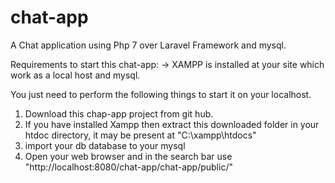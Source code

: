 # chat-app
A Chat application using Php 7 over Laravel Framework and mysql.

Requirements to start this chat-app:
-> XAMPP is installed at your site which work as a local host and mysql.


You just need to perform the following things to start it on your localhost.

1. Download this chap-app project from git hub.
2. If you have installed Xampp then extract this downloaded folder in your htdoc directory, it may be present at "C:\xampp\htdocs\" 
4. import your db database to your mysql
3. Open your web browser and in the search bar use "http://localhost:8080/chat-app/chat-app/public/" 
